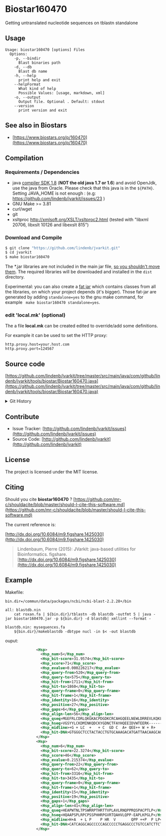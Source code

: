 # Biostar160470

Getting untranslated nucleotide sequences on tblastn standalone 


## Usage

```
Usage: biostar160470 [options] Files
  Options:
    -p, --bindir
      Blast binaries path
    -d, --db
      Blast db name
    -h, --help
      print help and exit
    --helpFormat
      What kind of help
      Possible Values: [usage, markdown, xml]
    -o, --output
      Output file. Optional . Default: stdout
    --version
      print version and exit

```


## See also in Biostars

 * [https://www.biostars.org/p/160470](https://www.biostars.org/p/160470)


## Compilation

### Requirements / Dependencies

* java [compiler SDK 1.8](http://www.oracle.com/technetwork/java/index.html) (**NOT the old java 1.7 or 1.6**) and avoid OpenJdk, use the java from Oracle. Please check that this java is in the `${PATH}`. Setting JAVA_HOME is not enough : (e.g: https://github.com/lindenb/jvarkit/issues/23 )
* GNU Make >= 3.81
* curl/wget
* git
* xsltproc http://xmlsoft.org/XSLT/xsltproc2.html (tested with "libxml 20706, libxslt 10126 and libexslt 815")


### Download and Compile

```bash
$ git clone "https://github.com/lindenb/jvarkit.git"
$ cd jvarkit
$ make biostar160470
```

The *.jar libraries are not included in the main jar file, [so you shouldn't move them](https://github.com/lindenb/jvarkit/issues/15#issuecomment-140099011 ).
The required libraries will be downloaded and installed in the `dist` directory.

Experimental: you can also create a [fat jar](https://stackoverflow.com/questions/19150811/) which contains classes from all the libraries, on which your project depends (it's bigger). Those fat-jar are generated by adding `standalone=yes` to the gnu make command, for example ` make biostar160470 standalone=yes`.

### edit 'local.mk' (optional)

The a file **local.mk** can be created edited to override/add some definitions.

For example it can be used to set the HTTP proxy:

```
http.proxy.host=your.host.com
http.proxy.port=124567
```
## Source code 

[https://github.com/lindenb/jvarkit/tree/master/src/main/java/com/github/lindenb/jvarkit/tools/biostar/Biostar160470.java](https://github.com/lindenb/jvarkit/tree/master/src/main/java/com/github/lindenb/jvarkit/tools/biostar/Biostar160470.java)


<details>
<summary>Git History</summary>

```
Mon Aug 7 09:53:19 2017 +0200 ; fixed unicode problems after https://github.com/lindenb/jvarkit/issues/82 ; https://github.com/lindenb/jvarkit/commit/68254c69b027a9ce81d8b211447f1c0bf02dc626
Wed May 24 17:27:28 2017 +0200 ; lowres bam2raster & fix doc ; https://github.com/lindenb/jvarkit/commit/6edcfd661827927b541e7267195c762e916482a0
Fri May 12 18:07:46 2017 +0200 ; cont ; https://github.com/lindenb/jvarkit/commit/ca96bce803826964a65de33455e5231ffa6ea9bd
Fri Apr 14 15:27:32 2017 +0200 ; annotation proc ; https://github.com/lindenb/jvarkit/commit/72b9383a8472e5a91120bab84d15b8acad4db8d4
Fri Apr 8 17:17:56 2016 +0200 ; cont ; https://github.com/lindenb/jvarkit/commit/a943c4dfb102e4e4475d733fb32eb3dd22eb2760
Tue Oct 6 17:27:21 2015 +0200 ; cont ; https://github.com/lindenb/jvarkit/commit/35fed6f953545afc1b47f1e4b6dc32f5837646c5
```

</details>

## Contribute

- Issue Tracker: [http://github.com/lindenb/jvarkit/issues](http://github.com/lindenb/jvarkit/issues)
- Source Code: [http://github.com/lindenb/jvarkit](http://github.com/lindenb/jvarkit)

## License

The project is licensed under the MIT license.

## Citing

Should you cite **biostar160470** ? [https://github.com/mr-c/shouldacite/blob/master/should-I-cite-this-software.md](https://github.com/mr-c/shouldacite/blob/master/should-I-cite-this-software.md)

The current reference is:

[http://dx.doi.org/10.6084/m9.figshare.1425030](http://dx.doi.org/10.6084/m9.figshare.1425030)

> Lindenbaum, Pierre (2015): JVarkit: java-based utilities for Bioinformatics. figshare.
> [http://dx.doi.org/10.6084/m9.figshare.1425030](http://dx.doi.org/10.6084/m9.figshare.1425030)


## Example

Makefile:

```make
bin.dir=/commun/data/packages/ncbi/ncbi-blast-2.2.28+/bin

all: blastdb.nin
	cat roxan.fa | ${bin.dir}/tblastn -db blastdb -outfmt 5 | java -jar biostar160470.jar -p ${bin.dir} -d blastdb| xmllint --format - 

blastdb.nin: mysequences.fa
	${bin.dir}/makeblastdb -dbtype nucl -in $< -out blastdb
```

ouput:
```xml
              <Hsp>
                <Hsp_num>5</Hsp_num>
                <Hsp_bit-score>31.9574</Hsp_bit-score>
                <Hsp_score>71</Hsp_score>
                <Hsp_evalue>0.000226217</Hsp_evalue>
                <Hsp_query-from>520</Hsp_query-from>
                <Hsp_query-to>575</Hsp_query-to>
                <Hsp_hit-from>1711</Hsp_hit-from>
                <Hsp_hit-to>1860</Hsp_hit-to>
                <Hsp_query-frame>0</Hsp_query-frame>
                <Hsp_hit-frame>1</Hsp_hit-frame>
                <Hsp_identity>16</Hsp_identity>
                <Hsp_positive>27</Hsp_positive>
                <Hsp_gaps>6</Hsp_gaps>
                <Hsp_align-len>56</Hsp_align-len>
                <Hsp_qseq>MGEFRLCDRLQKGKACPDGDKCRCAHGQEELNEWLDRREVLKQKLAKARKDMLLCP</Hsp_qseq>
                <Hsp_hseq>VGSYYLCKDMINKQDCKYGDNCTFAYHQEEIDVWTEERK------GTLNRDLLFDP</Hsp_hseq>
                <Hsp_midline>+G + LC  +   + C  GD C  A+ QEE++ W + R+          +D+L  P</Hsp_midline>
                <Hsp_hit-DNA>GTGGGCTCCTACTACCTGTGCAAAGACATGATTAACAAGCAGGACTGTAAGTACGGGGATAACTGCACCTTCGCCTACCATCAGGAGGAGATCGACGTGTGGACCGAGGAGCGGAAG------------------CTGCTCTTCGACCCG</Hsp_hit-DNA>
              </Hsp>
              <Hsp>
                <Hsp_num>6</Hsp_num>
                <Hsp_bit-score>22.3274</Hsp_bit-score>
                <Hsp_score>46</Hsp_score>
                <Hsp_evalue>0.215374</Hsp_evalue>
                <Hsp_query-from>22</Hsp_query-from>
                <Hsp_query-to>62</Hsp_query-to>
                <Hsp_hit-from>3316</Hsp_hit-from>
                <Hsp_hit-to>3435</Hsp_hit-to>
                <Hsp_query-frame>0</Hsp_query-frame>
                <Hsp_hit-frame>1</Hsp_hit-frame>
                <Hsp_identity>15</Hsp_identity>
                <Hsp_positive>19</Hsp_positive>
                <Hsp_gaps>1</Hsp_gaps>
                <Hsp_align-len>41</Hsp_align-len>
                <Hsp_qseq>HEAPWTNLTPSWRRPTHRTTVPLAVLRNQPPRQSPACPTLP</Hsp_qseq>
                <Hsp_hseq>HQAAPSPLRPCPSSPHHRPGVRTQAHVLQPP-EAPLKPGLP</Hsp_hseq>
                <Hsp_midline>H+A  + L P    P HR  V       QPP ++P  P LP</Hsp_midline>
                <Hsp_hit-DNA>CATCAGGCAGCCCCCAGCCCCCTGAGGCCCTGTCCATCTTCTCCCCACCACCGCCCCGGTGTGCGTACCCAGGCGCACGTGCTGCAGCCCCCG---GCCCCGCTGAAACCTGGGCTGCCC</Hsp_hit-DNA>
              </Hsp>
```


